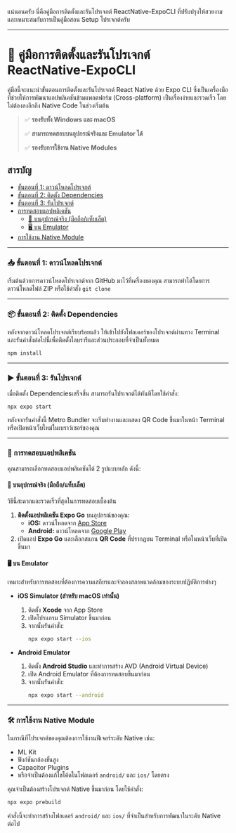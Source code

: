 แน่นอนครับ นี่คือคู่มือการติดตั้งและรันโปรเจกต์ ReactNative-ExpoCLI ที่ปรับปรุงให้สวยงามและเหมาะสมกับการเป็นคู่มือสอน Setup โปรเจกต์ครับ

-----

# 🚀 คู่มือการติดตั้งและรันโปรเจกต์ ReactNative-ExpoCLI

คู่มือนี้จะแนะนำขั้นตอนการติดตั้งและรันโปรเจกต์ React Native ด้วย Expo CLI ซึ่งเป็นเครื่องมือที่ช่วยให้การพัฒนาแอปพลิเคชันข้ามแพลตฟอร์ม (Cross-platform) เป็นเรื่องง่ายและรวดเร็ว โดยไม่ต้องลงลึกถึง Native Code ในช่วงเริ่มต้น

> ✅ **รองรับทั้ง Windows และ macOS**
>
> ✅ **สามารถทดสอบบนอุปกรณ์จริงและ Emulator ได้**
>
> ✅ **รองรับการใช้งาน Native Modules**

## สารบัญ

  * [ขั้นตอนที่ 1: ดาวน์โหลดโปรเจกต์](https://www.google.com/search?q=%23-%E0%B8%82%E0%B8%B1%E0%B9%89%E0%B8%99%E0%B8%95%E0%B8%AD%E0%B8%99%E0%B8%97%E0%B8%B5%E0%B9%88-1-%E0%B8%94%E0%B8%B2%E0%B8%A7%E0%B8%99%E0%B9%8C%E0%B9%82%E0%B8%AB%E0%B8%A5%E0%B8%94%E0%B9%82%E0%B8%9B%E0%B8%A3%E0%B9%80%E0%B8%88%E0%B8%81%E0%B8%95%E0%B9%8C)
  * [ขั้นตอนที่ 2: ติดตั้ง Dependencies](https://www.google.com/search?q=%23-%E0%B8%82%E0%B8%B1%E0%B9%89%E0%B8%99%E0%B8%95%E0%B8%AD%E0%B8%99%E0%B8%97%E0%B8%B5%E0%B9%88-2-%E0%B8%95%E0%B8%B4%E0%B8%94%E0%B8%95%E0%B8%B1%E0%B9%89%E0%B8%87-dependencies)
  * [ขั้นตอนที่ 3: รันโปรเจกต์](https://www.google.com/search?q=%23-%E0%B8%82%E0%B8%B1%E0%B9%89%E0%B8%99%E0%B8%95%E0%B8%AD%E0%B8%99%E0%B8%97%E0%B8%B5%E0%B9%88-3-%E0%B8%A3%E0%B8%B1%E0%B8%99%E0%B9%82%E0%B8%9B%E0%B8%A3%E0%B9%80%E0%B8%88%E0%B8%81%E0%B8%95%E0%B9%8C)
  * [การทดสอบแอปพลิเคชัน](https://www.google.com/search?q=%23-%E0%B8%81%E0%B8%B2%E0%B8%A3%E0%B8%97%E0%B8%94%E0%B8%AA%E0%B8%AD%E0%B8%9A%E0%B9%81%E0%B8%AD%E0%B8%9B%E0%B8%9E%E0%B8%A5%E0%B8%B4%E0%B9%80%E0%B8%84%E0%B8%8A%E0%B8%B1%E0%B8%99)
      * [📱 บนอุปกรณ์จริง (มือถือ/แท็บเล็ต)](https://www.google.com/search?q=%23-%E0%B8%9A%E0%B8%99%E0%B8%AD%E0%B8%B8%E0%B8%9B%E0%B8%81%E0%B8%A3%E0%B8%93%E0%B9%8C%E0%B8%88%E0%B8%A3%E0%B8%B4%E0%B8%87-%E0%B8%A1%E0%B8%B7%E0%B8%AD%E0%B8%96%E0%B8%B7%E0%B8%AD%E0%B9%81%E0%B8%97%E0%B9%87%E0%B8%9A%E0%B9%80%E0%B8%A5%E0%B9%87%E0%B8%95)
      * [🖥️ บน Emulator](https://www.google.com/search?q=%23%EF%B8%8F-%E0%B8%9A%E0%B8%99-emulator)
  * [การใช้งาน Native Module](https://www.google.com/search?q=%23-%E0%B8%81%E0%B8%B2%E0%B8%A3%E0%B9%83%E0%B8%8A%E0%B9%89%E0%B8%87%E0%B8%B2%E0%B8%99-native-module)

-----

### **📥 ขั้นตอนที่ 1: ดาวน์โหลดโปรเจกต์**

เริ่มต้นด้วยการดาวน์โหลดโปรเจกต์จาก GitHub มาไว้ที่เครื่องของคุณ สามารถทำได้โดยการดาวน์โหลดไฟล์ ZIP หรือใช้คำสั่ง `git clone`

-----

### **📦 ขั้นตอนที่ 2: ติดตั้ง Dependencies**

หลังจากดาวน์โหลดโปรเจกต์เรียบร้อยแล้ว ให้เข้าไปยังโฟลเดอร์ของโปรเจกต์ผ่านทาง Terminal และรันคำสั่งต่อไปนี้เพื่อติดตั้งไลบรารีและส่วนประกอบที่จำเป็นทั้งหมด

```bash
npm install
```

-----

### **▶️ ขั้นตอนที่ 3: รันโปรเจกต์**

เมื่อติดตั้ง Dependenciesเสร็จสิ้น สามารถรันโปรเจกต์ได้ทันทีโดยใช้คำสั่ง:

```bash
npx expo start
```

หลังจากรันคำสั่งนี้ Metro Bundler จะเริ่มทำงานและแสดง QR Code ขึ้นมาในหน้า Terminal หรือเปิดหน้าเว็บใหม่ในเบราว์เซอร์ของคุณ

-----

### **🧪 การทดสอบแอปพลิเคชัน**

คุณสามารถเลือกทดสอบแอปพลิเคชันได้ 2 รูปแบบหลัก ดังนี้:

#### **📱 บนอุปกรณ์จริง (มือถือ/แท็บเล็ต)**

วิธีนี้สะดวกและรวดเร็วที่สุดในการทดสอบเบื้องต้น

1.  **ติดตั้งแอปพลิเคชัน Expo Go** บนอุปกรณ์ของคุณ:
      * **iOS:** ดาวน์โหลดจาก [App Store](https://apps.apple.com/app/expo-go/id982107779)
      * **Android:** ดาวน์โหลดจาก [Google Play](https://play.google.com/store/apps/details?id=host.exp.exponent)
2.  เปิดแอป **Expo Go** และเลือกสแกน **QR Code** ที่ปรากฏบน Terminal หรือในหน้าเว็บที่เปิดขึ้นมา

#### **🖥️ บน Emulator**

เหมาะสำหรับการทดสอบที่ต้องการความเสถียรและจำลองสภาพแวดล้อมของระบบปฏิบัติการต่างๆ

  * **iOS Simulator (สำหรับ macOS เท่านั้น)**

    1.  ติดตั้ง **Xcode** จาก App Store
    2.  เปิดโปรแกรม Simulator ขึ้นมาก่อน
    3.  จากนั้นรันคำสั่ง:
        ```bash
        npx expo start --ios
        ```

  * **Android Emulator**

    1.  ติดตั้ง **Android Studio** และทำการสร้าง AVD (Android Virtual Device)
    2.  เปิด Android Emulator ที่ต้องการทดสอบขึ้นมาก่อน
    3.  จากนั้นรันคำสั่ง:
        ```bash
        npx expo start --android
        ```

-----

### **🛠️ การใช้งาน Native Module**

ในกรณีที่โปรเจกต์ของคุณต้องการใช้งานฟีเจอร์ระดับ Native เช่น:

  * ML Kit
  * ฟังก์ชันกล้องขั้นสูง
  * Capacitor Plugins
  * หรือจำเป็นต้องแก้ไขโค้ดในโฟลเดอร์ `android/` และ `ios/` โดยตรง

คุณจำเป็นต้องสร้างโปรเจกต์ Native ขึ้นมาก่อน โดยใช้คำสั่ง:

```bash
npx expo prebuild
```

คำสั่งนี้จะทำการสร้างโฟลเดอร์ `android/` และ `ios/` ที่จำเป็นสำหรับการพัฒนาในระดับ Native ต่อไป